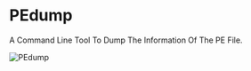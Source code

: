 # PEdump
A Command Line Tool To Dump The Information Of The PE File.

![PEdump](http://i.imgur.com/rXc3dxd.png)
